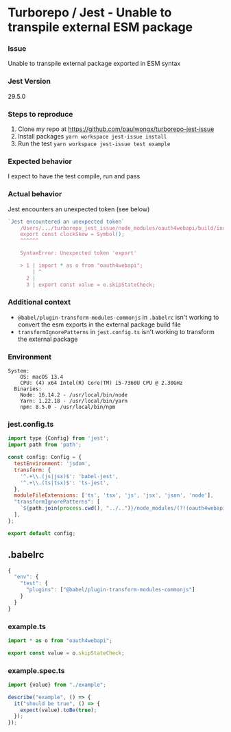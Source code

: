 # Turborepo / Jest - Unable to transpile external ESM package

### Issue
Unable to transpile external package exported in ESM syntax

### Jest Version

29.5.0

### Steps to reproduce

1. Clone my repo at https://github.com/paulwongx/turborepo-jest-issue
2. Install packages `yarn workspace jest-issue install`
3. Run the test `yarn workspace jest-issue test example`

### Expected behavior

I expect to have the test compile, run and pass

### Actual behavior
Jest encounters an unexpected token (see below)

```js
`Jest encountered an unexpected token`
    /Users/.../turborepo_jest_issue/node_modules/oauth4webapi/build/index.js:7
    export const clockSkew = Symbol();
    ^^^^^^

    SyntaxError: Unexpected token 'export'

    > 1 | import * as o from "oauth4webapi";
        | ^
      2 |
      3 | export const value = o.skipStateCheck;
```
### Additional context

- `@babel/plugin-transform-modules-commonjs` in `.babelrc` isn't working to convert the esm exports in the external package build file
- `transformIgnorePatterns` in `jest.config.ts` isn't working to transform the external package

### Environment

```shell
System:
    OS: macOS 13.4
    CPU: (4) x64 Intel(R) Core(TM) i5-7360U CPU @ 2.30GHz
  Binaries:
    Node: 16.14.2 - /usr/local/bin/node
    Yarn: 1.22.18 - /usr/local/bin/yarn
    npm: 8.5.0 - /usr/local/bin/npm
```

### jest.config.ts
```js
import type {Config} from 'jest';
import path from 'path';

const config: Config = {
  testEnvironment: 'jsdom',
  transform: {
    '^.+\\.(js|jsx)$': 'babel-jest',
    '^.+\\.(ts|tsx)$': 'ts-jest',
  },
  moduleFileExtensions: ['ts', 'tsx', 'js', 'jsx', 'json', 'node'],
  "transformIgnorePatterns": [
    `${path.join(process.cwd(), "../..")}/node_modules/(?!(oauth4webapi))`,
  ],
};

export default config;

```

## .babelrc
```js
{
  "env": {
    "test": {
      "plugins": ["@babel/plugin-transform-modules-commonjs"]
    }
  }
}
```

### example.ts
```js
import * as o from "oauth4webapi";

export const value = o.skipStateCheck;
```

### example.spec.ts
```js
import {value} from "./example";

describe("example", () => {
  it("should be true", () => {
    expect(value).toBe(true);
  });
});
```
